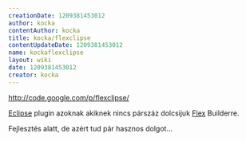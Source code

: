 ```yaml
---
creationDate: 1209381453012 
author: kocka 
contentAuthor: kocka 
title: kocka/flexclipse 
contentUpdateDate: 1209381453012 
name: kockaflexclipse 
layout: wiki 
date: 1209381453012 
creator: kocka 
---
```

http://code.google.com/p/flexclipse/

[Eclipse](../Eclipse.html) plugin azoknak akiknek nincs párszáz dolcsijuk [Flex](../flex.html) Builderre.

Fejlesztés alatt, de azért tud pár hasznos dolgot...
